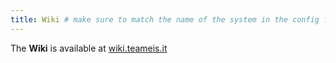 ```yaml
---
title: Wiki # make sure to match the name of the system in the config file
---
```


The **Wiki** is available at [wiki.teameis.it](https://wiki.teameis.it)
